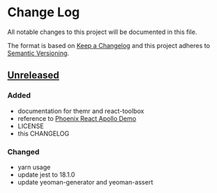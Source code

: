 # Change Log
All notable changes to this project will be documented in this file.

The format is based on [Keep a Changelog](http://keepachangelog.com/)
and this project adheres to [Semantic Versioning](http://semver.org/).

## [Unreleased](#unreleased)
### Added
- documentation for themr and react-toolbox
- reference to [Phoenix React Apollo Demo](https://github.com/CodingZeal/phoenix-react-apollo-demo)
- LICENSE
- this CHANGELOG

### Changed
- yarn usage
- update jest to 18.1.0
- update yeoman-generator and yeoman-assert
